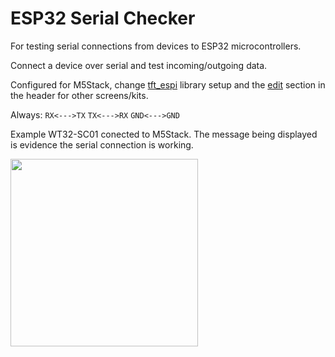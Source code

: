 # ESP32 Serial Checker
For testing serial connections from devices to ESP32 microcontrollers.

Connect a device over serial and test incoming/outgoing data.

Configured for M5Stack, change <a href="https://github.com/arcbtc/SerialChecker/blob/main/checker/libraries/TFT_eSPI/User_Setup.h">tft_espi</a> library setup and the <a href="https://github.com/arcbtc/SerialChecker/blob/07a44435f14ee4e592a038760dc42695c9ece556/checker/checker.ino#L6">edit</a> section in the header for other screens/kits. 

Always:
`RX<--->TX`
`TX<--->RX`
`GND<--->GND`

Example WT32-SC01 conected to M5Stack. The message being displayed is evidence the serial connection is working.


<img src="https://user-images.githubusercontent.com/33088785/188520980-5dffa9c4-d3a3-4717-89b2-c9fc5efc1e71.png" style="width:300px;">
